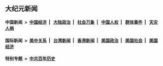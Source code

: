 ## 大纪元新闻

#### 中国新闻 &nbsp;>&nbsp; [中国经济](indexes/ncid283/README.md?01080045) &nbsp;| &nbsp; [大陆政治](indexes/ncid277/README.md?01080045) &nbsp;| &nbsp; [社会万象](indexes/ncid282/README.md?01080045) &nbsp;| &nbsp; [中国人权](indexes/ncid278/README.md?01080045) &nbsp;| &nbsp; [群体事件](indexes/ncid279/README.md?01080045) &nbsp;| &nbsp; [天灾人祸](indexes/ncid280/README.md?01080045)

#### 国际新闻 &nbsp;>&nbsp; [美中关系](indexes/nf1412576/README.md?01080045) &nbsp;| &nbsp; [台湾新闻](indexes/ncid1349361/README.md?01080045) &nbsp;| &nbsp; [香港新闻](indexes/ncid1349362/README.md?01080045) &nbsp;| &nbsp; [美国政治](indexes/ncid1078159/README.md?01080045) &nbsp;| &nbsp; [美国社会](indexes/ncid1078160/README.md?01080045) &nbsp;| &nbsp; [美国经济](indexes/ncid1078158/README.md?01080045)

#### 特别专题 &nbsp;>&nbsp; [中共百年历史](https://github.com/epoch-news/epoch-special/blob/master/README.md?01080045)  
